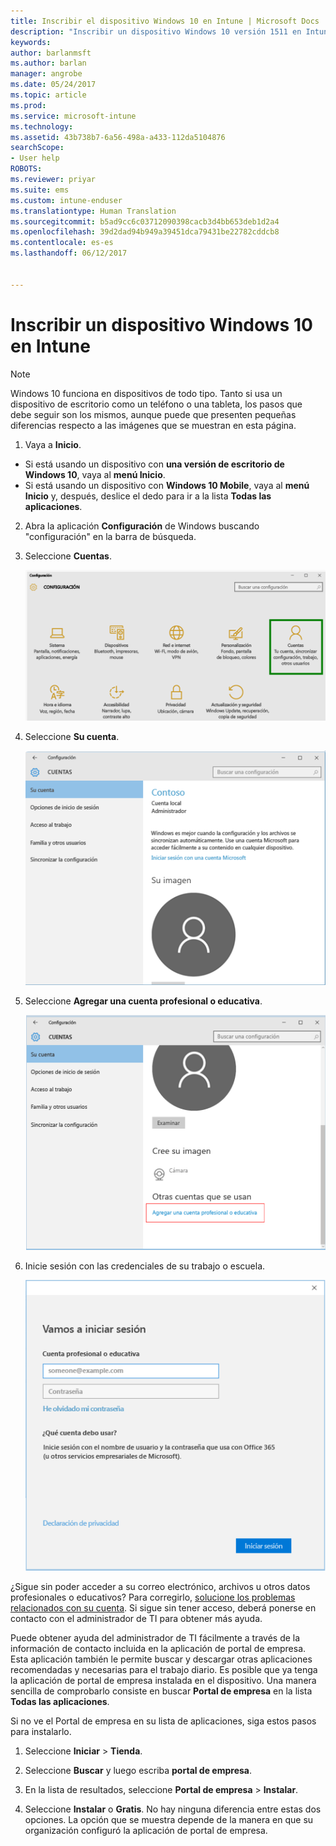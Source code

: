 ```yaml
---
title: Inscribir el dispositivo Windows 10 en Intune | Microsoft Docs
description: "Inscribir un dispositivo Windows 10 versión 1511 en Intune"
keywords: 
author: barlanmsft
ms.author: barlan
manager: angrobe
ms.date: 05/24/2017
ms.topic: article
ms.prod: 
ms.service: microsoft-intune
ms.technology: 
ms.assetid: 43b738b7-6a56-498a-a433-112da5104876
searchScope:
- User help
ROBOTS: 
ms.reviewer: priyar
ms.suite: ems
ms.custom: intune-enduser
ms.translationtype: Human Translation
ms.sourcegitcommit: b5ad9cc6c03712090398cacb3d4bb653deb1d2a4
ms.openlocfilehash: 39d2dad94b949a39451dca79431be22782cddcb8
ms.contentlocale: es-es
ms.lasthandoff: 06/12/2017


---
```


# <a name="enroll-your-windows-10-device-in-intune"></a>Inscribir un dispositivo Windows 10 en Intune

  > [!NOTE]
  > Windows 10 funciona en dispositivos de todo tipo. Tanto si usa un dispositivo de escritorio como un teléfono o una tableta, los pasos que debe seguir son los mismos, aunque puede que presenten pequeñas diferencias respecto a las imágenes que se muestran en esta página.

1.  Vaya a **Inicio**.

  - Si está usando un dispositivo con **una versión de escritorio de Windows 10**, vaya al **menú Inicio**.
  - Si está usando un dispositivo con **Windows 10 Mobile**, vaya al **menú Inicio** y, después, deslice el dedo para ir a la lista **Todas las aplicaciones**.

2. Abra la aplicación **Configuración** de Windows buscando "configuración" en la barra de búsqueda.

3. Seleccione **Cuentas**.

    ![Vaya a Configuración y a Cuentas](./media/W10-enroll-1-settings-accounts.png)

4. Seleccione **Su cuenta**.

    ![Seleccionar la cuenta](./media/W10-enroll-2-accounts-your-account.png)

5. Seleccione **Agregar una cuenta profesional o educativa**.

    ![Seleccionar agregar una cuenta profesional o educativa](./media/w10-enroll-3-add-work-school-acct.png)

6. Inicie sesión con las credenciales de su trabajo o escuela.

    ![Iniciar sesión](./media/W10-enroll-4-sign-in.png)

¿Sigue sin poder acceder a su correo electrónico, archivos u otros datos profesionales o educativos? Para corregirlo, [solucione los problemas relacionados con su cuenta](troubleshoot-your-windows-10-device-windows.md#troubleshooting-steps-to-follow-if-you-see-your-account). Si sigue sin tener acceso, deberá ponerse en contacto con el administrador de TI para obtener más ayuda.

Puede obtener ayuda del administrador de TI fácilmente a través de la información de contacto incluida en la aplicación de portal de empresa. Esta aplicación también le permite buscar y descargar otras aplicaciones recomendadas y necesarias para el trabajo diario. Es posible que ya tenga la aplicación de portal de empresa instalada en el dispositivo. Una manera sencilla de comprobarlo consiste en buscar __Portal de empresa__ en la lista __Todas las aplicaciones__.

Si no ve el Portal de empresa en su lista de aplicaciones, siga estos pasos para instalarlo.

1. Seleccione **Iniciar** > **Tienda**.

2. Seleccione **Buscar** y luego escriba **portal de empresa**.

3. En la lista de resultados, seleccione **Portal de empresa** > **Instalar**.

4. Seleccione **Instalar** o **Gratis**. No hay ninguna diferencia entre estas dos opciones. La opción que se muestra depende de la manera en que su organización configuró la aplicación de portal de empresa.

